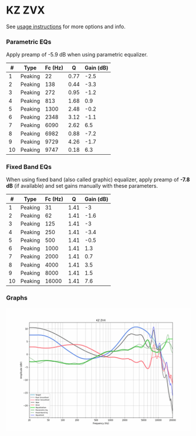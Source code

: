 # KZ ZVX
See [usage instructions](https://github.com/jaakkopasanen/AutoEq#usage) for more options and info.

### Parametric EQs
Apply preamp of -5.9 dB when using parametric equalizer.

|   # | Type    |   Fc (Hz) |    Q |   Gain (dB) |
|-----|---------|-----------|------|-------------|
|   1 | Peaking |        22 | 0.77 |        -2.5 |
|   2 | Peaking |       138 | 0.44 |        -3.3 |
|   3 | Peaking |       272 | 0.95 |        -1.2 |
|   4 | Peaking |       813 | 1.68 |         0.9 |
|   5 | Peaking |      1300 | 2.48 |        -0.2 |
|   6 | Peaking |      2348 | 3.12 |        -1.1 |
|   7 | Peaking |      6090 | 2.62 |         6.5 |
|   8 | Peaking |      6982 | 0.88 |        -7.2 |
|   9 | Peaking |      9729 | 4.26 |        -1.7 |
|  10 | Peaking |      9747 | 0.18 |         6.3 |

### Fixed Band EQs
When using fixed band (also called graphic) equalizer, apply preamp of **-7.8 dB** (if available) and set gains manually with these parameters.

|   # | Type    |   Fc (Hz) |    Q |   Gain (dB) |
|-----|---------|-----------|------|-------------|
|   1 | Peaking |        31 | 1.41 |        -3   |
|   2 | Peaking |        62 | 1.41 |        -1.6 |
|   3 | Peaking |       125 | 1.41 |        -3   |
|   4 | Peaking |       250 | 1.41 |        -3.4 |
|   5 | Peaking |       500 | 1.41 |        -0.5 |
|   6 | Peaking |      1000 | 1.41 |         1.3 |
|   7 | Peaking |      2000 | 1.41 |         0.7 |
|   8 | Peaking |      4000 | 1.41 |         3.5 |
|   9 | Peaking |      8000 | 1.41 |         1.5 |
|  10 | Peaking |     16000 | 1.41 |         7.6 |

### Graphs
![](./KZ%20ZVX.png)
